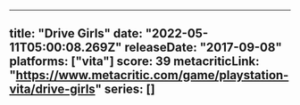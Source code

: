 
---
title: "Drive Girls"
date: "2022-05-11T05:00:08.269Z"
releaseDate: "2017-09-08"
platforms: ["vita"]
score: 39
metacriticLink: "https://www.metacritic.com/game/playstation-vita/drive-girls"
series: []
---
